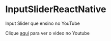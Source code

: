 # InputSliderReactNative
Input Slider que ensino no YouTube


Clique [aqui](https://youtu.be/AR01vkVIyjQ) para ver o video no Youtube
